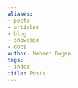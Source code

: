 ```yaml
---
aliases:
- posts
- articles
- blog
- showcase
- docs
author: Mehmet Dogan
tags:
- index
title: Posts
---
```


